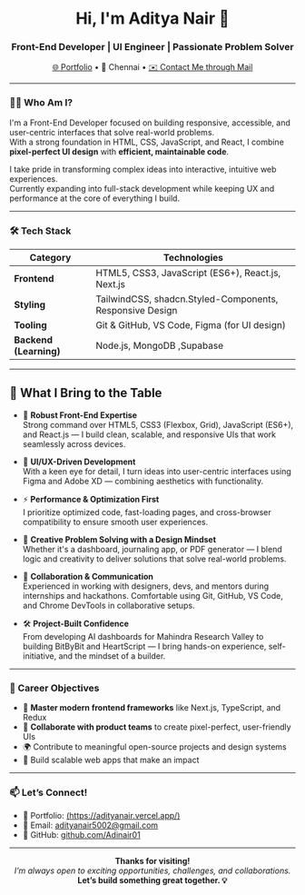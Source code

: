 <h1 align="center">Hi, I'm Aditya Nair 👋</h1>
<h3 align="center">Front-End Developer | UI Engineer | Passionate Problem Solver</h3>

<p align="center">
  <a href="https://adityanair.vercel.app" target="_blank">🌐 Portfolio</a> • 
  📍 Chennai • 
  <a href="mailto:adityanair5002@gmail.com">✉️ Contact Me through Mail</a>
</p>

---

### 👨‍💻 Who Am I?

I'm a Front-End Developer focused on building responsive, accessible, and user-centric interfaces that solve real-world problems.  
With a strong foundation in HTML, CSS, JavaScript, and React, I combine **pixel-perfect UI design** with **efficient, maintainable code**.

I take pride in transforming complex ideas into interactive, intuitive web experiences.  
Currently expanding into full-stack development while keeping UX and performance at the core of everything I build.

---

### 🛠️ Tech Stack

| Category          | Technologies                                                                 |
|------------------|-------------------------------------------------------------------------------|
| **Frontend**      | HTML5, CSS3, JavaScript (ES6+), React.js, Next.js                                 
| **Styling**       | TailwindCSS, shadcn.Styled-Components, Responsive Design                                                                          
| **Tooling**       | Git & GitHub, VS Code, Figma (for UI design)                                 
| **Backend (Learning)** | Node.js, MongoDB ,Supabase                                                       

---

## 🧰 What I Bring to the Table

- 🔹 **Robust Front-End Expertise**  
  Strong command over HTML5, CSS3 (Flexbox, Grid), JavaScript (ES6+), and React.js — I build clean, scalable, and responsive UIs that work seamlessly across devices.

- 🎯 **UI/UX-Driven Development**  
  With a keen eye for detail, I turn ideas into user-centric interfaces using Figma and Adobe XD — combining aesthetics with functionality.

- ⚡ **Performance & Optimization First**  
  I prioritize optimized code, fast-loading pages, and cross-browser compatibility to ensure smooth user experiences.

- 🧠 **Creative Problem Solving with a Design Mindset**  
  Whether it's a dashboard, journaling app, or PDF generator — I blend logic and creativity to deliver solutions that solve real-world problems.

- 🤝 **Collaboration & Communication**  
  Experienced in working with designers, devs, and mentors during internships and hackathons. Comfortable using Git, GitHub, VS Code, and Chrome DevTools in collaborative setups.

- 🛠️ **Project-Built Confidence**  
  From developing AI dashboards for Mahindra Research Valley to building BitByBit and HeartScript — I bring hands-on experience, self-initiative, and the mindset of a builder.



---

### 🎯 Career Objectives

- 🧠 **Master modern frontend frameworks** like Next.js, TypeScript, and Redux  
- 🤝 **Collaborate with product teams** to create pixel-perfect, user-friendly UIs  
- 🌍 Contribute to meaningful open-source projects and design systems  
- 🚀 Build scalable web apps that make an impact  

---

### 📫 Let’s Connect!

- 💼 Portfolio: [(https://adityanair.vercel.app/)](https://aditya-nair-portfolio.vercel.app/)
- 📧 Email: [adityanair5002@gmail.com](mailto:adityanair5002@gmail.com)  
- 🔗 GitHub: [github.com/Adinair01](https://github.com/Adinair01)

---

<p align="center">
  <strong>Thanks for visiting!</strong><br/>
  <i>I’m always open to exciting opportunities, challenges, and collaborations.</i><br/>
  <b>Let’s build something great together. 💡</b>
</p>

